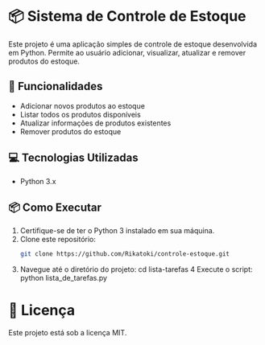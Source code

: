 # 📦 Sistema de Controle de Estoque

Este projeto é uma aplicação simples de controle de estoque desenvolvida em Python. Permite ao usuário adicionar, visualizar, atualizar e remover produtos do estoque.

## 🚀 Funcionalidades

- Adicionar novos produtos ao estoque
- Listar todos os produtos disponíveis
- Atualizar informações de produtos existentes
- Remover produtos do estoque

## 💻 Tecnologias Utilizadas

- Python 3.x

## 📦 Como Executar

1. Certifique-se de ter o Python 3 instalado em sua máquina.
2. Clone este repositório:
   ```bash
   git clone https://github.com/Rikatoki/controle-estoque.git
3. Navegue até o diretório do projeto:
     cd lista-tarefas
4 Execute o script:
  python lista_de_tarefas.py
# 📄 Licença
Este projeto está sob a licença MIT.
